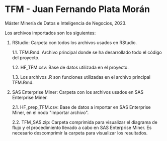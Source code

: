 # TFM - Juan Fernando Plata Morán
Máster Minería de Datos e Inteligencia de Negocios, 2023.

Los archivos importados son los siguientes:

1. RStudio: Carpeta con todos los archivos usados en RStudio.

   1.1. TFM.Rmd: Archivo principal donde se ha desarrollado todo el código del proyecto.

   1.2. HF_TFM.csv: Base de datos utilizada en el proyecto.

   1.3. Los archivos .R son funciones utilizadas en el archivo principal TFM.Rmd.

3. SAS Enterprise Miner: Carpeta con los archivos usados en SAS Enterprise Miner.

   2.1. HF_prep_TFM.csv: Base de datos a importar en SAS Enterprise Miner, en el nodo "Importar archivo".

   2.2. TFM_SAS.zip: Carpeta comprimida para visualizar el diagrama de flujo y el procedimiento llevado a cabo en SAS Enterprise Miner. Es necesario descomprimir la carpeta para visualizar los resultados.

